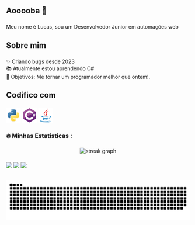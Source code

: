 <h2 align="left">Aooooba 👋</h2>

###

<p align="left">Meu nome é Lucas, sou um Desenvolvedor Junior em automações web</p>

###

<h2 align="left">Sobre mim</h2>

###

<p align="left">✨ Criando bugs desde 2023<br>📚 Atualmente estou aprendendo C#<br>🎯 Objetivos: Me tornar um programador melhor que ontem!.<br></p>

###

<h2 align="left">Codifico com</h2>

###

<code><img height="40" alt="Python" src="https://raw.githubusercontent.com/devicons/devicon/master/icons/python/python-original.svg"></code>
<code><img height="40" alt="Csharp" src="https://raw.githubusercontent.com/devicons/devicon/master/icons/csharp/csharp-original.svg"></code>
<code><img height="40" alt="Java" src="https://github.com/devicons/devicon/blob/master/icons/java/java-original.svg"></code>
###

<h3 align="left">🔥   Minhas Estatísticas :</h3>

###

<div align="center">
  <img src="https://streak-stats.demolab.com?user=LuucasFeelix&locale=en&mode=daily&theme=dark&hide_border=false&border_radius=5&order=3" height="220" alt="streak graph"  />
</div>

###
<div> 
  <a href="https://instagram.com/luucasfeelix" target="_blank"><img src="https://img.shields.io/badge/-Instagram-%23E4405F?style=for-the-badge&logo=instagram&logoColor=white" target="_blank"></a> 
  <a href = "mailto:lucasfelix1925@gmail.com"><img src="https://img.shields.io/badge/-Gmail-%23333?style=for-the-badge&logo=gmail&logoColor=white" target="_blank"></a>
  <a href="https://www.linkedin.com/in/lucas-felix-da-silva-683191151" target="_blank"><img src="https://img.shields.io/badge/-LinkedIn-%230077B5?style=for-the-badge&logo=linkedin&logoColor=white" target="_blank"></a> 
</div>

##

 <img src="https://raw.githubusercontent.com/LuucasFeelix/LuucasFeelix/output/snake.svg" alt="Snake animation" />

###

<br />
<br />
